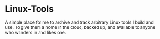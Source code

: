 # Linux-Tools
A simple place for me to archive and track arbitrary Linux tools I build and use. To give them a home in the cloud, backed up, and available to anyone who wanders in and likes one. 
